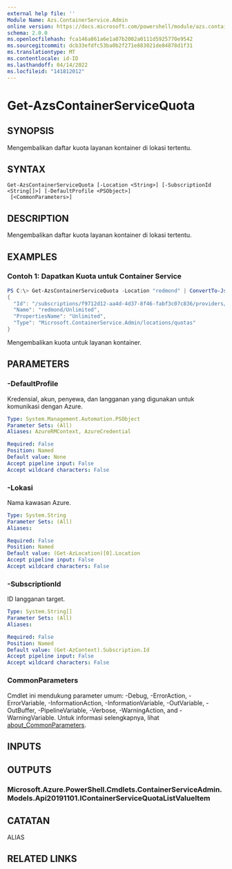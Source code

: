```yaml
---
external help file: ''
Module Name: Azs.ContainerService.Admin
online version: https://docs.microsoft.com/powershell/module/azs.containerservice.admin/get-azscontainerservicequota
schema: 2.0.0
ms.openlocfilehash: fca146a861a6e1a07b2002a0111d5925770e9542
ms.sourcegitcommit: dcb33efdfc53ba0b2f271e883021de84878d1f31
ms.translationtype: MT
ms.contentlocale: id-ID
ms.lasthandoff: 04/14/2022
ms.locfileid: "141812012"
---
```

# Get-AzsContainerServiceQuota

## SYNOPSIS
Mengembalikan daftar kuota layanan kontainer di lokasi tertentu.

## SYNTAX

```
Get-AzsContainerServiceQuota [-Location <String>] [-SubscriptionId <String[]>] [-DefaultProfile <PSObject>]
 [<CommonParameters>]
```

## DESCRIPTION
Mengembalikan daftar kuota layanan kontainer di lokasi tertentu.

## EXAMPLES

### Contoh 1: Dapatkan Kuota untuk Container Service
```powershell
PS C:\> Get-AzsContainerServiceQuota -Location "redmond" | ConvertTo-Json
{
  "Id": "/subscriptions/f9712d12-aa4d-4d37-8f46-fabf3c07c836/providers/Microsoft.ContainerService.Admin/locations/redmond/quotas/Unlimited",
  "Name": "redmond/Unlimited",
  "PropertiesName": "Unlimited",
  "Type": "Microsoft.ContainerService.Admin/locations/quotas"
}
```

Mengembalikan kuota untuk layanan kontainer.

## PARAMETERS

### -DefaultProfile
Kredensial, akun, penyewa, dan langganan yang digunakan untuk komunikasi dengan Azure.

```yaml
Type: System.Management.Automation.PSObject
Parameter Sets: (All)
Aliases: AzureRMContext, AzureCredential

Required: False
Position: Named
Default value: None
Accept pipeline input: False
Accept wildcard characters: False
```

### -Lokasi
Nama kawasan Azure.

```yaml
Type: System.String
Parameter Sets: (All)
Aliases:

Required: False
Position: Named
Default value: (Get-AzLocation)[0].Location
Accept pipeline input: False
Accept wildcard characters: False
```

### -SubscriptionId
ID langganan target.

```yaml
Type: System.String[]
Parameter Sets: (All)
Aliases:

Required: False
Position: Named
Default value: (Get-AzContext).Subscription.Id
Accept pipeline input: False
Accept wildcard characters: False
```

### CommonParameters
Cmdlet ini mendukung parameter umum: -Debug, -ErrorAction, -ErrorVariable, -InformationAction, -InformationVariable, -OutVariable, -OutBuffer, -PipelineVariable, -Verbose, -WarningAction, and -WarningVariable. Untuk informasi selengkapnya, lihat [about_CommonParameters](http://go.microsoft.com/fwlink/?LinkID=113216).

## INPUTS

## OUTPUTS

### Microsoft.Azure.PowerShell.Cmdlets.ContainerServiceAdmin.Models.Api20191101.IContainerServiceQuotaListValueItem

## CATATAN

ALIAS

## RELATED LINKS

